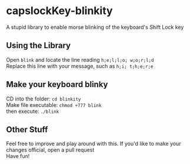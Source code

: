 # capslockKey-blinkity
A stupid library to enable morse blinking of the keyboard's Shift Lock key

## Using the Library

Open `blink` and locate the line reading `h;e;l;l;o; w;o;r;l;d`\
Replace this line with your message, such as `h;i; t;h;e;r;e`

## Make your keyboard blinky

CD into the folder: `cd blinkity`\
Make file executable: `chmod +777 blink`\
then execute: `./blink`

## Other Stuff

Feel free to improve and play around with this. If you'd like to make your changes official, open a pull request\
Have fun!
